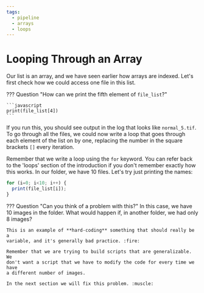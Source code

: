 ```yaml
---
tags:
  - pipeline
  - arrays
  - loops
---
```

# Looping Through an Array

Our list is an array, and we have seen earlier how arrays are indexed. Let's
first check how we could access one file in this list.

??? Question "How can we print the fifth element of `file_list`?"

    ```javascript
    print(file_list[4])
    ```

If you run this, you should see output in the log that looks like
`normal_5.tif`. To go through all the files, we could now write a loop that goes
through each element of the list on by one, replacing the number in the square
brackets `[]` every iteration.

Remember that we write a loop using the `for` keyword. You can refer back to
the 'loops' section of the introduction if you don't remember exactly how this
works. In our folder, we have 10 files. Let's try just printing the names:

```javascript
for (i=0; i<10; i++) {
  print(file_list[i]);
}
```

??? Question "Can you think of a problem with this?"
    In this case, we have 10 images in the folder. What would happen if, in
    another folder, we had only 8 images?

    This is an example of **hard-coding** something that should really be a
    variable, and it's generally bad practice. :fire:

    Remember that we are trying to build scripts that are generalizable. We
    don't want a script that we have to modify the code for every time we have
    a different number of images.

    In the next section we will fix this problem. :muscle:
